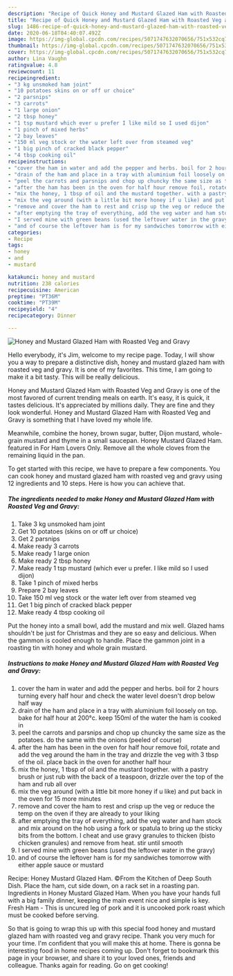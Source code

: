 ```yaml
---
description: "Recipe of Quick Honey and Mustard Glazed Ham with Roasted Veg and Gravy"
title: "Recipe of Quick Honey and Mustard Glazed Ham with Roasted Veg and Gravy"
slug: 1486-recipe-of-quick-honey-and-mustard-glazed-ham-with-roasted-veg-and-gravy
date: 2020-06-18T04:40:07.492Z
image: https://img-global.cpcdn.com/recipes/5071747632070656/751x532cq70/honey-and-mustard-glazed-ham-with-roasted-veg-and-gravy-recipe-main-photo.jpg
thumbnail: https://img-global.cpcdn.com/recipes/5071747632070656/751x532cq70/honey-and-mustard-glazed-ham-with-roasted-veg-and-gravy-recipe-main-photo.jpg
cover: https://img-global.cpcdn.com/recipes/5071747632070656/751x532cq70/honey-and-mustard-glazed-ham-with-roasted-veg-and-gravy-recipe-main-photo.jpg
author: Lina Vaughn
ratingvalue: 4.8
reviewcount: 11
recipeingredient:
- "3 kg unsmoked ham joint"
- "10 potatoes skins on or off ur choice"
- "2 parsnips"
- "3 carrots"
- "1 large onion"
- "2 tbsp honey"
- "1 tsp mustard which ever u prefer I like mild so I used dijon"
- "1 pinch of mixed herbs"
- "2 bay leaves"
- "150 ml veg stock or the water left over from steamed veg"
- "1 big pinch of cracked black pepper"
- "4 tbsp cooking oil"
recipeinstructions:
- "cover the ham in water and add the pepper and herbs. boil for 2 hours turning every half hour and check the water level doesn&#39;t drop below half way"
- "drain of the ham and place in a tray with aluminium foil loosely on top. bake for half hour at 200°c. keep 150ml of the water the ham is cooked in"
- "peel the carrots and parsnips and chop up chuncky the same size as the potatoes. do the same with the onions (peeled of course)"
- "after the ham has been in the oven for half hour remove foil, rotate and add the veg around the ham in the tray and drizzle the veg with 3 tbsp of the oil. place back in the oven for another half hour"
- "mix the honey, 1 tbsp of oil and the mustard together. with a pastry brush or just rub with the back of a teaspoon, drizzle over the top of the ham and rub all over"
- "mix the veg around (with a little bit more honey if u like) and put back in the oven for 15 more minutes"
- "remove and cover the ham to rest and crisp up the veg or reduce the temp on the oven if they are already to your liking"
- "after emptying the tray of everything, add the veg water and ham stock and mix around on the hob using a fork or spatula to bring up the sticky bits from the bottom. I cheat and use gravy granules to thicken (bisto chicken granules) and remove from heat. stir until smooth"
- "I served mine with green beans (used the leftover water in the gravy)"
- "and of course the leftover ham is for my sandwiches tomorrow with either apple sauce or mustard"
categories:
- Recipe
tags:
- honey
- and
- mustard

katakunci: honey and mustard 
nutrition: 238 calories
recipecuisine: American
preptime: "PT36M"
cooktime: "PT39M"
recipeyield: "4"
recipecategory: Dinner

---
```



![Honey and Mustard Glazed Ham with Roasted Veg and Gravy](https://img-global.cpcdn.com/recipes/5071747632070656/751x532cq70/honey-and-mustard-glazed-ham-with-roasted-veg-and-gravy-recipe-main-photo.jpg)

Hello everybody, it's Jim, welcome to my recipe page. Today, I will show you a way to prepare a distinctive dish, honey and mustard glazed ham with roasted veg and gravy. It is one of my favorites. This time, I am going to make it a bit tasty. This will be really delicious.

Honey and Mustard Glazed Ham with Roasted Veg and Gravy is one of the most favored of current trending meals on earth. It's easy, it is quick, it tastes delicious. It's appreciated by millions daily. They are fine and they look wonderful. Honey and Mustard Glazed Ham with Roasted Veg and Gravy is something that I have loved my whole life.

Meanwhile, combine the honey, brown sugar, butter, Dijon mustard, whole-grain mustard and thyme in a small saucepan. Honey Mustard Glazed Ham. featured in For Ham Lovers Only. Remove all the whole cloves from the remaining liquid in the pan.


To get started with this recipe, we have to prepare a few components. You can cook honey and mustard glazed ham with roasted veg and gravy using 12 ingredients and 10 steps. Here is how you can achieve that.

<!--inarticleads1-->

##### The ingredients needed to make Honey and Mustard Glazed Ham with Roasted Veg and Gravy:

1. Take 3 kg unsmoked ham joint
1. Get 10 potatoes (skins on or off ur choice)
1. Get 2 parsnips
1. Make ready 3 carrots
1. Make ready 1 large onion
1. Make ready 2 tbsp honey
1. Make ready 1 tsp mustard (which ever u prefer. I like mild so I used dijon)
1. Take 1 pinch of mixed herbs
1. Prepare 2 bay leaves
1. Take 150 ml veg stock or the water left over from steamed veg
1. Get 1 big pinch of cracked black pepper
1. Make ready 4 tbsp cooking oil


Put the honey into a small bowl, add the mustard and mix well. Glazed hams shouldn&#39;t be just for Christmas and they are so easy and delicious. When the gammon is cooled enough to handle. Place the gammon joint in a roasting tin with honey and whole grain mustard. 

<!--inarticleads2-->

##### Instructions to make Honey and Mustard Glazed Ham with Roasted Veg and Gravy:

1. cover the ham in water and add the pepper and herbs. boil for 2 hours turning every half hour and check the water level doesn&#39;t drop below half way
1. drain of the ham and place in a tray with aluminium foil loosely on top. bake for half hour at 200°c. keep 150ml of the water the ham is cooked in
1. peel the carrots and parsnips and chop up chuncky the same size as the potatoes. do the same with the onions (peeled of course)
1. after the ham has been in the oven for half hour remove foil, rotate and add the veg around the ham in the tray and drizzle the veg with 3 tbsp of the oil. place back in the oven for another half hour
1. mix the honey, 1 tbsp of oil and the mustard together. with a pastry brush or just rub with the back of a teaspoon, drizzle over the top of the ham and rub all over
1. mix the veg around (with a little bit more honey if u like) and put back in the oven for 15 more minutes
1. remove and cover the ham to rest and crisp up the veg or reduce the temp on the oven if they are already to your liking
1. after emptying the tray of everything, add the veg water and ham stock and mix around on the hob using a fork or spatula to bring up the sticky bits from the bottom. I cheat and use gravy granules to thicken (bisto chicken granules) and remove from heat. stir until smooth
1. I served mine with green beans (used the leftover water in the gravy)
1. and of course the leftover ham is for my sandwiches tomorrow with either apple sauce or mustard


Recipe: Honey Mustard Glazed Ham. ©From the Kitchen of Deep South Dish. Place the ham, cut side down, on a rack set in a roasting pan. Ingredients in Honey Mustard Glazed Ham. When you have your hands full with a big family dinner, keeping the main event nice and simple is key. Fresh Ham - This is uncured leg of pork and it is uncooked pork roast which must be cooked before serving. 

So that is going to wrap this up with this special food honey and mustard glazed ham with roasted veg and gravy recipe. Thank you very much for your time. I'm confident that you will make this at home. There is gonna be interesting food in home recipes coming up. Don't forget to bookmark this page in your browser, and share it to your loved ones, friends and colleague. Thanks again for reading. Go on get cooking!
